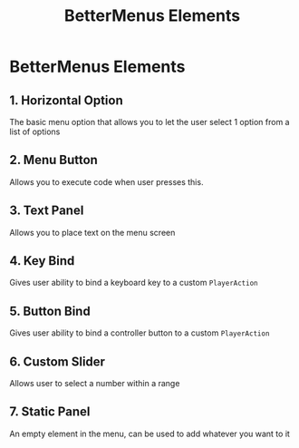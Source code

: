 ﻿---
title: BetterMenus Elements
parent: BetterMenus
---
# BetterMenus Elements

## 1. Horizontal Option
The basic menu option that allows you to let the user select 1 option from a list of options
## 2. Menu Button
Allows you to execute code when user presses this. 
## 3. Text Panel
Allows you to place text on the menu screen
## 4. Key Bind
Gives user ability to bind a keyboard key to a custom `PlayerAction`
## 5. Button Bind
Gives user ability to bind a controller button to a custom `PlayerAction`
## 6. Custom Slider
Allows user to select a number within a range
## 7. Static Panel
An empty element in the menu, can be used to add whatever you want to it